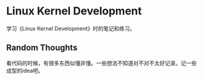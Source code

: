 # Linux Kernel Development

学习《Linux Kernel Development》时的笔记和练习。

## Random Thoughts

看代码的时候，有很多东西似懂非懂。一些想法不知道对不对不太好记录。记一些成型的idea吧。
